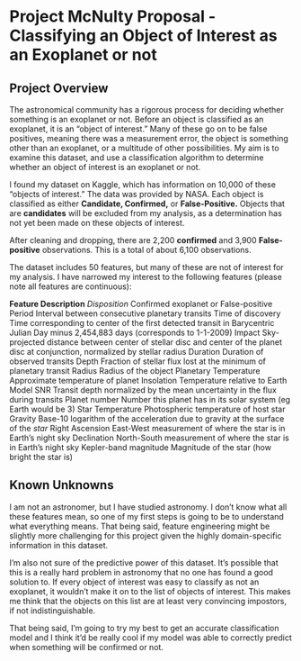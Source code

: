 # Project McNulty Proposal - Classifying an Object of Interest as an Exoplanet or not 

## Project Overview 

The astronomical community has a rigorous process for deciding whether something is an exoplanet or not. Before an object is classified as an exoplanet, it is an “object of interest.” Many of these go on to be false positives, meaning there was a measurement error, the object is something other than an exoplanet, or a multitude of other possibilities. My aim is to examine this dataset, and use a classification algorithm to determine whether an object of interest is an exoplanet or not. 



I found my dataset on Kaggle, which has information on 10,000 of these “objects of interest.” The data was provided by NASA. Each object is classified as either **Candidate, Confirmed,** or **False-Positive.** Objects that are **candidates** will be excluded from my analysis, as a determination has not yet been made on these objects of interest. 



After cleaning and dropping, there are 2,200 **confirmed** and 3,900 **False-positive** observations. This is a total of about 6,100 observations. 



The dataset includes 50 features, but many of these are not of interest for my analysis. I have narrowed my interest to the following features (please note all features are continuous): 

**Feature Description** *Disposition* Confirmed exoplanet or False-positive Period Interval between consecutive planetary transits Time of discovery Time corresponding to center of the first detected transit in Barycentric Julian Day minus 2,454,883 days (corresponds to 1-1-2009) Impact Sky-projected distance between center of stellar disc and center of the planet disc at conjunction, normalized by stellar radius Duration Duration of observed transits Depth Fraction of stellar flux lost at the minimum of planetary transit Radius Radius of the object Planetary Temperature Approximate temperature of planet Insolation Temperature relative to Earth Model SNR Transit depth normalized by the mean uncertainty in the flux during transits Planet number Number this planet has in its solar system (eg Earth would be 3) Star Temperature Photospheric temperature of host star Gravity Base-10 logarithm of the acceleration due to gravity at the surface of the *star* Right Ascension East-West measurement of where the star is in Earth’s night sky Declination North-South measurement of where the star is in Earth’s night sky Kepler-band magnitude Magnitude of the star (how bright the star is) 

## Known Unknowns 

I am not an astronomer, but I have studied astronomy. I don’t know what all these features mean, so one of my first steps is going to be to understand what everything means. That being said, feature engineering might be slightly more challenging for this project given the highly domain-specific information in this dataset. 



I’m also not sure of the predictive power of this dataset. It’s possible that this is a really hard problem in astronomy that no one has found a good solution to. If every object of interest was easy to classify as not an exoplanet, it wouldn’t make it on to the list of objects of interest. This makes me think that the objects on this list are at least very convincing impostors, if not indistinguishable. 



That being said, I’m going to try my best to get an accurate classification model and I think it’d be really cool if my model was able to correctly predict when something will be confirmed or not. 